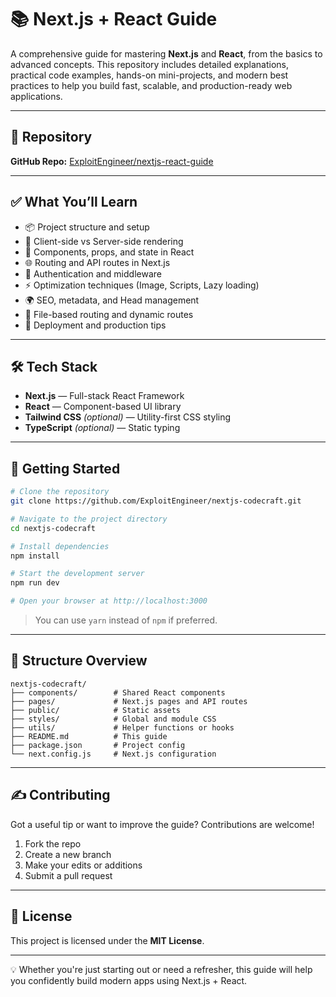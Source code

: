 # 📚 Next.js + React Guide

A comprehensive guide for mastering **Next.js** and **React**, from the basics to advanced concepts. This repository includes detailed explanations, practical code examples, hands-on mini-projects, and modern best practices to help you build fast, scalable, and production-ready web applications.

---

## 📂 Repository

**GitHub Repo:** [ExploitEngineer/nextjs-react-guide](https://github.com/ExploitEngineer/nextjs-codecraft.git)

---

## ✅ What You’ll Learn

* 📦 Project structure and setup
* 🔄 Client-side vs Server-side rendering
* 🧱 Components, props, and state in React
* 🌐 Routing and API routes in Next.js
* 🔐 Authentication and middleware
* ⚡ Optimization techniques (Image, Scripts, Lazy loading)
* 🌍 SEO, metadata, and Head management
* 📁 File-based routing and dynamic routes
* 🚀 Deployment and production tips

---

## 🛠️ Tech Stack

* **Next.js** — Full-stack React Framework
* **React** — Component-based UI library
* **Tailwind CSS** *(optional)* — Utility-first CSS styling
* **TypeScript** *(optional)* — Static typing

---

## 🚀 Getting Started

```bash
# Clone the repository
git clone https://github.com/ExploitEngineer/nextjs-codecraft.git

# Navigate to the project directory
cd nextjs-codecraft

# Install dependencies
npm install

# Start the development server
npm run dev

# Open your browser at http://localhost:3000
```

> You can use `yarn` instead of `npm` if preferred.

---

## 📁 Structure Overview

```
nextjs-codecraft/
├── components/        # Shared React components
├── pages/             # Next.js pages and API routes
├── public/            # Static assets
├── styles/            # Global and module CSS
├── utils/             # Helper functions or hooks
├── README.md          # This guide
├── package.json       # Project config
└── next.config.js     # Next.js configuration
```

---

## ✍️ Contributing

Got a useful tip or want to improve the guide? Contributions are welcome!

1. Fork the repo
2. Create a new branch
3. Make your edits or additions
4. Submit a pull request

---

## 📜 License

This project is licensed under the **MIT License**.

---

💡 Whether you're just starting out or need a refresher, this guide will help you confidently build modern apps using Next.js + React.

